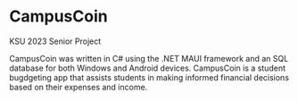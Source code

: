 # CampusCoin

KSU 2023 Senior Project

CampusCoin was written in C# using the .NET MAUI framework and an SQL database for both Windows and Android devices. CampusCoin is a student bugdgeting app that assists students in making informed financial decisions based on their expenses and income. 
